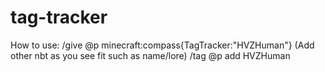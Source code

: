 # tag-tracker
How to use:
/give @p minecraft:compass{TagTracker:"HVZHuman"} (Add other nbt as you see fit such as name/lore)
/tag @p add HVZHuman
